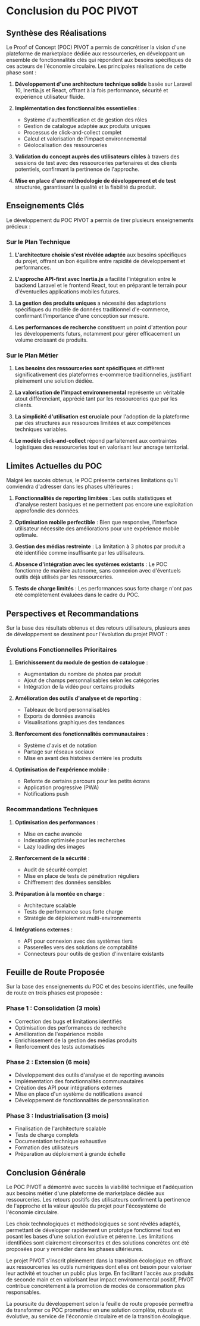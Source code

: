 # Conclusion du POC PIVOT

## Synthèse des Réalisations

Le Proof of Concept (POC) PIVOT a permis de concrétiser la vision d'une plateforme de marketplace dédiée aux ressourceries, en développant un ensemble de fonctionnalités clés qui répondent aux besoins spécifiques de ces acteurs de l'économie circulaire. Les principales réalisations de cette phase sont :

1. **Développement d'une architecture technique solide** basée sur Laravel 10, Inertia.js et React, offrant à la fois performance, sécurité et expérience utilisateur fluide.

2. **Implémentation des fonctionnalités essentielles** :
   - Système d'authentification et de gestion des rôles
   - Gestion de catalogue adaptée aux produits uniques
   - Processus de click-and-collect complet
   - Calcul et valorisation de l'impact environnemental
   - Géolocalisation des ressourceries

3. **Validation du concept auprès des utilisateurs cibles** à travers des sessions de test avec des ressourceries partenaires et des clients potentiels, confirmant la pertinence de l'approche.

4. **Mise en place d'une méthodologie de développement et de test** structurée, garantissant la qualité et la fiabilité du produit.

## Enseignements Clés

Le développement du POC PIVOT a permis de tirer plusieurs enseignements précieux :

### Sur le Plan Technique

1. **L'architecture choisie s'est révélée adaptée** aux besoins spécifiques du projet, offrant un bon équilibre entre rapidité de développement et performances.

2. **L'approche API-first avec Inertia.js** a facilité l'intégration entre le backend Laravel et le frontend React, tout en préparant le terrain pour d'éventuelles applications mobiles futures.

3. **La gestion des produits uniques** a nécessité des adaptations spécifiques du modèle de données traditionnel d'e-commerce, confirmant l'importance d'une conception sur mesure.

4. **Les performances de recherche** constituent un point d'attention pour les développements futurs, notamment pour gérer efficacement un volume croissant de produits.

### Sur le Plan Métier

1. **Les besoins des ressourceries sont spécifiques** et diffèrent significativement des plateformes e-commerce traditionnelles, justifiant pleinement une solution dédiée.

2. **La valorisation de l'impact environnemental** représente un véritable atout différenciant, apprécié tant par les ressourceries que par les clients.

3. **La simplicité d'utilisation est cruciale** pour l'adoption de la plateforme par des structures aux ressources limitées et aux compétences techniques variables.

4. **Le modèle click-and-collect** répond parfaitement aux contraintes logistiques des ressourceries tout en valorisant leur ancrage territorial.

## Limites Actuelles du POC

Malgré les succès obtenus, le POC présente certaines limitations qu'il conviendra d'adresser dans les phases ultérieures :

1. **Fonctionnalités de reporting limitées** : Les outils statistiques et d'analyse restent basiques et ne permettent pas encore une exploitation approfondie des données.

2. **Optimisation mobile perfectible** : Bien que responsive, l'interface utilisateur nécessite des améliorations pour une expérience mobile optimale.

3. **Gestion des médias restreinte** : La limitation à 3 photos par produit a été identifiée comme insuffisante par les utilisateurs.

4. **Absence d'intégration avec les systèmes existants** : Le POC fonctionne de manière autonome, sans connexion avec d'éventuels outils déjà utilisés par les ressourceries.

5. **Tests de charge limités** : Les performances sous forte charge n'ont pas été complètement évaluées dans le cadre du POC.

## Perspectives et Recommandations

Sur la base des résultats obtenus et des retours utilisateurs, plusieurs axes de développement se dessinent pour l'évolution du projet PIVOT :

### Évolutions Fonctionnelles Prioritaires

1. **Enrichissement du module de gestion de catalogue** :
   - Augmentation du nombre de photos par produit
   - Ajout de champs personnalisables selon les catégories
   - Intégration de la vidéo pour certains produits

2. **Amélioration des outils d'analyse et de reporting** :
   - Tableaux de bord personnalisables
   - Exports de données avancés
   - Visualisations graphiques des tendances

3. **Renforcement des fonctionnalités communautaires** :
   - Système d'avis et de notation
   - Partage sur réseaux sociaux
   - Mise en avant des histoires derrière les produits

4. **Optimisation de l'expérience mobile** :
   - Refonte de certains parcours pour les petits écrans
   - Application progressive (PWA)
   - Notifications push

### Recommandations Techniques

1. **Optimisation des performances** :
   - Mise en cache avancée
   - Indexation optimisée pour les recherches
   - Lazy loading des images

2. **Renforcement de la sécurité** :
   - Audit de sécurité complet
   - Mise en place de tests de pénétration réguliers
   - Chiffrement des données sensibles

3. **Préparation à la montée en charge** :
   - Architecture scalable
   - Tests de performance sous forte charge
   - Stratégie de déploiement multi-environnements

4. **Intégrations externes** :
   - API pour connexion avec des systèmes tiers
   - Passerelles vers des solutions de comptabilité
   - Connecteurs pour outils de gestion d'inventaire existants

## Feuille de Route Proposée

Sur la base des enseignements du POC et des besoins identifiés, une feuille de route en trois phases est proposée :

### Phase 1 : Consolidation (3 mois)

- Correction des bugs et limitations identifiés
- Optimisation des performances de recherche
- Amélioration de l'expérience mobile
- Enrichissement de la gestion des médias produits
- Renforcement des tests automatisés

### Phase 2 : Extension (6 mois)

- Développement des outils d'analyse et de reporting avancés
- Implémentation des fonctionnalités communautaires
- Création des API pour intégrations externes
- Mise en place d'un système de notifications avancé
- Développement de fonctionnalités de personnalisation

### Phase 3 : Industrialisation (3 mois)

- Finalisation de l'architecture scalable
- Tests de charge complets
- Documentation technique exhaustive
- Formation des utilisateurs
- Préparation au déploiement à grande échelle

## Conclusion Générale

Le POC PIVOT a démontré avec succès la viabilité technique et l'adéquation aux besoins métier d'une plateforme de marketplace dédiée aux ressourceries. Les retours positifs des utilisateurs confirment la pertinence de l'approche et la valeur ajoutée du projet pour l'écosystème de l'économie circulaire.

Les choix technologiques et méthodologiques se sont révélés adaptés, permettant de développer rapidement un prototype fonctionnel tout en posant les bases d'une solution évolutive et pérenne. Les limitations identifiées sont clairement circonscrites et des solutions concrètes ont été proposées pour y remédier dans les phases ultérieures.

Le projet PIVOT s'inscrit pleinement dans la transition écologique en offrant aux ressourceries les outils numériques dont elles ont besoin pour valoriser leur activité et toucher un public plus large. En facilitant l'accès aux produits de seconde main et en valorisant leur impact environnemental positif, PIVOT contribue concrètement à la promotion de modes de consommation plus responsables.

La poursuite du développement selon la feuille de route proposée permettra de transformer ce POC prometteur en une solution complète, robuste et évolutive, au service de l'économie circulaire et de la transition écologique. 